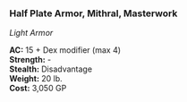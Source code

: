 ### Half Plate Armor, Mithral, Masterwork
*Light Armor*  

**AC:** 15 + Dex modifier (max 4)  
**Strength:** -  
**Stealth:** Disadvantage  
**Weight:** 20 lb.  
**Cost:** 3,050 GP  
